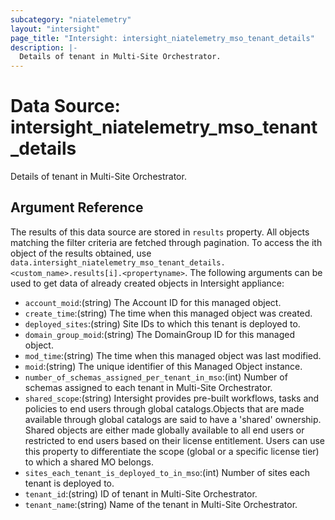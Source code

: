 ```yaml
---
subcategory: "niatelemetry"
layout: "intersight"
page_title: "Intersight: intersight_niatelemetry_mso_tenant_details"
description: |-
  Details of tenant in Multi-Site Orchestrator.
---
```


# Data Source: intersight_niatelemetry_mso_tenant_details
Details of tenant in Multi-Site Orchestrator.
## Argument Reference
The results of this data source are stored in `results` property.
All objects matching the filter criteria are fetched through pagination.
To access the ith object of the results obtained, use `data.intersight_niatelemetry_mso_tenant_details.<custom_name>.results[i].<propertyname>`.
The following arguments can be used to get data of already created objects in Intersight appliance:
* `account_moid`:(string) The Account ID for this managed object. 
* `create_time`:(string) The time when this managed object was created. 
* `deployed_sites`:(string) Site IDs to which this tenant is deployed to. 
* `domain_group_moid`:(string) The DomainGroup ID for this managed object. 
* `mod_time`:(string) The time when this managed object was last modified. 
* `moid`:(string) The unique identifier of this Managed Object instance. 
* `number_of_schemas_assigned_per_tenant_in_mso`:(int) Number of schemas assigned to each tenant in Multi-Site Orchestrator. 
* `shared_scope`:(string) Intersight provides pre-built workflows, tasks and policies to end users through global catalogs.Objects that are made available through global catalogs are said to have a 'shared' ownership. Shared objects are either made globally available to all end users or restricted to end users based on their license entitlement. Users can use this property to differentiate the scope (global or a specific license tier) to which a shared MO belongs. 
* `sites_each_tenant_is_deployed_to_in_mso`:(int) Number of sites each tenant is deployed to. 
* `tenant_id`:(string) ID of tenant in Multi-Site Orchestrator. 
* `tenant_name`:(string) Name of the tenant in Multi-Site Orchestrator. 
 